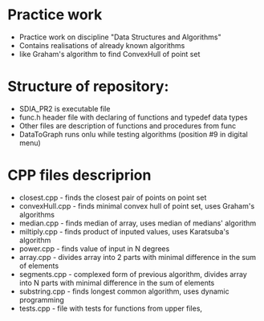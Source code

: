 # Practice work
* Practice work on discipline "Data Structures and Algorithms"
* Contains realisations of already known algorithms
* like Graham's algorithm to find ConvexHull of point set

# Structure of repository:
* SDIA_PR2 is executable file
* func.h header file with declaring of functions and typedef data types
* Other files are description of functions and procedures from func
* DataToGraph runs onlu while testing algorithms (position #9 in digital menu)

# CPP files descriprion
* closest.cpp - finds the closest pair of points on point set
* convexHull.cpp - finds minimal convex hull of point set, uses Graham's algorithms
* median.cpp - finds median of array, uses median of medians' algorithm 
* miltiply.cpp - finds product of inputed values, uses Karatsuba's algorithm 
* power.cpp - finds value of input in N degrees
* array.cpp - divides array into 2 parts with minimal difference in the sum of elements
* segments.cpp - complexed form of previous algorithm, divides array into N parts with minimal difference in the sum of elements
* substring.cpp - finds longest common algorithm, uses dynamic programming
* tests.cpp - file with tests for functions from upper files, 
